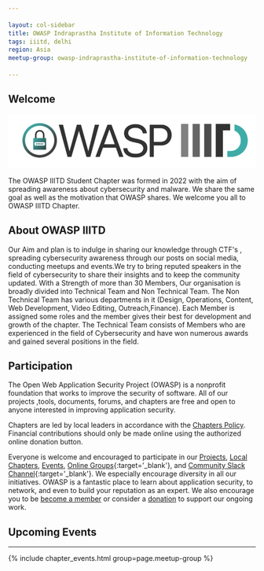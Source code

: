 ```yaml
---

layout: col-sidebar
title: OWASP Indraprastha Institute of Information Technology
tags: iiitd, delhi
region: Asia
meetup-group: owasp-indraprastha-institute-of-information-technology

---
```


<div style='color:red;'>


</div>

## Welcome

<img src="assets/images/OWASP_logo.png">

The OWASP IIITD Student Chapter was formed in 2022 with the aim of spreading awareness about cybersecurity and malware. We share the same goal as well as the motivation that OWASP shares. We welcome you all to OWASP IIITD Chapter.

## About OWASP IIITD
Our Aim and plan is to indulge in sharing our knowledge through CTF's , spreading cybersecurity awareness through our posts on social media, conducting meetups and events.We try to bring reputed speakers in the field of cybersecurity to share their insights and to keep the community updated.
With a Strength of more than 30 Members, Our organisation is broadly divided into Technical Team and Non Technical Team. The Non Technical Team has various departments in it (Design, Operations, Content, Web Development, Video Editing, Outreach,Finance). Each Member is assigned some roles and the member gives their best for development and growth of the chapter. The Technical Team consists of Members who are experienced in the field of Cybersecurity and have won numerous awards and gained several positions in the field.


## Participation
The Open Web Application Security Project (OWASP) is a nonprofit foundation that works to improve the security of software. All of our projects ,tools, documents, forums, and chapters are free and open to anyone interested in improving application security. 

Chapters are led by local leaders in accordance with the [Chapters Policy](/www-policy/operational/chapters). Financial contributions should only be made online using the authorized online donation button. 

Everyone is welcome and encouraged to participate in our [Projects](/projects/), [Local Chapters](/chapters/), [Events](/events/), [Online Groups](https://groups.google.com/a/owasp.com/){:target='_blank'}, and [Community Slack Channel](https://owasp.slack.com/){:target='_blank'}. We especially encourage diversity in all our initiatives. OWASP is a fantastic place to learn about application security, to network, and even to build your reputation as an expert. We also encourage you to be [become a member](/membership/) or consider a [donation](/donate/) to support our ongoing work.
 
## Upcoming Events <!-- You should keep this section as it will populate your meetup events -->
---------------------
{% include chapter_events.html group=page.meetup-group %}



